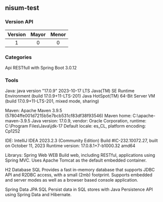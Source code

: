 ## nisum-test

### Version API

| Version | Mayor | Menor |
|:-------:|:----:|:----:|
| 1 | 0 | 0 | |

### Categories

Api RESTfull with Spring Boot 3.0.12

### Tools
Java:
java version "17.0.9" 2023-10-17 LTS
Java(TM) SE Runtime Environment (build 17.0.9+11-LTS-201)
Java HotSpot(TM) 64-Bit Server VM (build 17.0.9+11-LTS-201, mixed mode, sharing)

Maven:
Apache Maven 3.9.5 (57804ffe001d7215b5e7bcb531cf83df38f93546)
Maven home: C:\apache-maven-3.9.5
Java version: 17.0.9, vendor: Oracle Corporation, runtime: C:\Program Files\Java\jdk-17
Default locale: es_CL, platform encoding: Cp1252

IDE:
IntelliJ IDEA 2023.2.3 (Community Edition)
Build #IC-232.10072.27, built on October 11, 2023
Runtime version: 17.0.8.1+7-b1000.32 amd64

Librarys:
Spring Web WEB
Build web, including RESTful, applications using Spring MVC. Uses Apache Tomcat as the default embedded container.

H2 Database SQL
Provides a fast in-memory database that supports JDBC API and R2DBC access, with a small (2mb) footprint. Supports embedded and server modes as well as a browser based console application.

Spring Data JPA SQL
Persist data in SQL stores with Java Persistence API using Spring Data and Hibernate.

